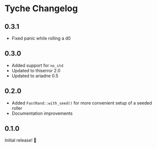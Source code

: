 # Tyche Changelog

## 0.3.1

- Fixed panic while rolling a d0

## 0.3.0

- Added support for `no_std`
- Updated to thiserror 2.0
- Updated to ariadne 0.5

## 0.2.0

- Added `FastRand::with_seed()` for more convenient setup of a seeded roller
- Documentation improvements

## 0.1.0

Initial release! 🎉
